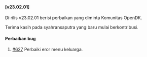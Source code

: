#### [v23.02.01]

Di rilis v23.02.01 berisi perbaikan yang diminta Komunitas OpenDK.

Terima kasih pada syahransaputra yang baru mulai berkontribusi.

#### Perbaikan bug

1. [#627](https://github.com/OpenSID/OpenDK/pull/627) Perbaiki eror menu keluarga.
